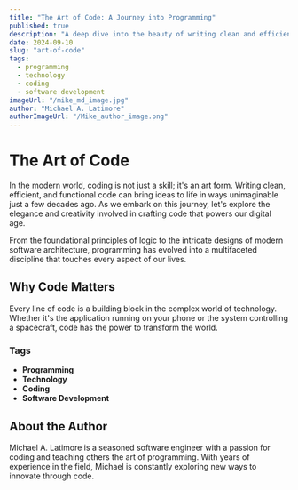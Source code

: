```yaml
---
title: "The Art of Code: A Journey into Programming"
published: true
description: "A deep dive into the beauty of writing clean and efficient code, and how it shapes our digital world."
date: 2024-09-10
slug: "art-of-code"
tags:
  - programming
  - technology
  - coding
  - software development
imageUrl: "/mike_md_image.jpg"
author: "Michael A. Latimore"
authorImageUrl: "/Mike_author_image.png"
---
```


# The Art of Code

In the modern world, coding is not just a skill; it's an art form. Writing clean, efficient, and functional code can bring ideas to life in ways unimaginable just a few decades ago. As we embark on this journey, let's explore the elegance and creativity involved in crafting code that powers our digital age.

From the foundational principles of logic to the intricate designs of modern software architecture, programming has evolved into a multifaceted discipline that touches every aspect of our lives.

## Why Code Matters

Every line of code is a building block in the complex world of technology. Whether it's the application running on your phone or the system controlling a spacecraft, code has the power to transform the world.

### Tags
- **Programming**
- **Technology**
- **Coding**
- **Software Development**

## About the Author

Michael A. Latimore is a seasoned software engineer with a passion for coding and teaching others the art of programming. With years of experience in the field, Michael is constantly exploring new ways to innovate through code.
